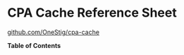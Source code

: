 CPA Cache Reference Sheet
=========================
[github.com/OneStig/cpa-cache](https://github.com/OneStig/cpa-cache/)

**Table of Contents**
